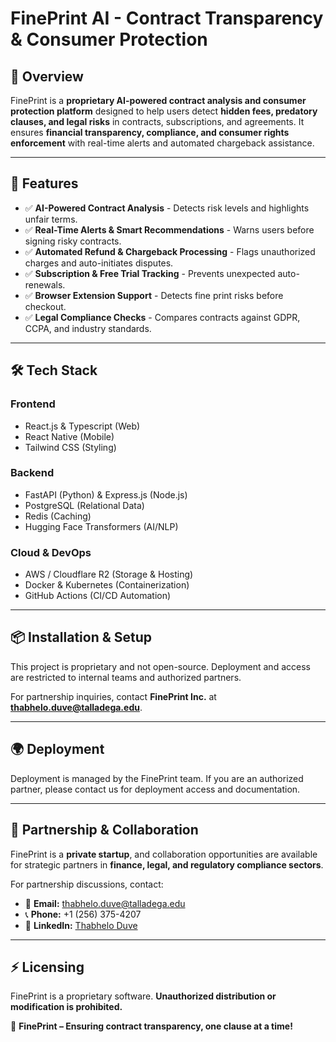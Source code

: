 # **FinePrint AI - Contract Transparency & Consumer Protection**

## **🚀 Overview**
FinePrint is a **proprietary AI-powered contract analysis and consumer protection platform** designed to help users detect **hidden fees, predatory clauses, and legal risks** in contracts, subscriptions, and agreements. It ensures **financial transparency, compliance, and consumer rights enforcement** with real-time alerts and automated chargeback assistance.

---
## **🌟 Features**
- ✅ **AI-Powered Contract Analysis** - Detects risk levels and highlights unfair terms.  
- ✅ **Real-Time Alerts & Smart Recommendations** - Warns users before signing risky contracts.  
- ✅ **Automated Refund & Chargeback Processing** - Flags unauthorized charges and auto-initiates disputes.  
- ✅ **Subscription & Free Trial Tracking** - Prevents unexpected auto-renewals.  
- ✅ **Browser Extension Support** - Detects fine print risks before checkout.  
- ✅ **Legal Compliance Checks** - Compares contracts against GDPR, CCPA, and industry standards.  

---
## **🛠️ Tech Stack**
### **Frontend**
- React.js  & Typescript (Web)
- React Native (Mobile)
- Tailwind CSS (Styling)

### **Backend**
- FastAPI (Python) & Express.js (Node.js)
- PostgreSQL (Relational Data)
- Redis (Caching)
- Hugging Face Transformers (AI/NLP)

### **Cloud & DevOps**
- AWS / Cloudflare R2 (Storage & Hosting)
- Docker & Kubernetes (Containerization)
- GitHub Actions (CI/CD Automation)

---
## **📦 Installation & Setup**
This project is proprietary and not open-source. Deployment and access are restricted to internal teams and authorized partners.

For partnership inquiries, contact **FinePrint Inc.** at **thabhelo.duve@talladega.edu**.

---
## **🌍 Deployment**
Deployment is managed by the FinePrint team. If you are an authorized partner, please contact us for deployment access and documentation.

---
## **🤝 Partnership & Collaboration**
FinePrint is a **private startup**, and collaboration opportunities are available for strategic partners in **finance, legal, and regulatory compliance sectors**.

For partnership discussions, contact:
- 📧 **Email:** thabhelo.duve@talladega.edu  
- 📞 **Phone:** +1 (256) 375-4207  
- 🔗 **LinkedIn:** [Thabhelo Duve](https://linkedin.com/in/thabhelo_tabs)

---
## **⚡ Licensing**
FinePrint is a proprietary software. **Unauthorized distribution or modification is prohibited.**

🚀 **FinePrint – Ensuring contract transparency, one clause at a time!**

